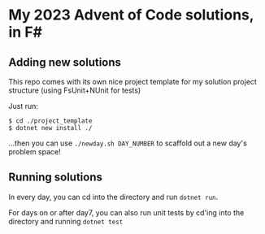 # My 2023 Advent of Code solutions, in F#

## Adding new solutions

This repo comes with its own nice project template for my solution project structure (using FsUnit+NUnit for tests)

Just run:

```shell
$ cd ./project_template
$ dotnet new install ./
```

...then you can use `./newday.sh DAY_NUMBER` to scaffold out a new day's problem space!

## Running solutions

In every day, you can cd into the directory and run `dotnet run`.

For days on or after day7, you can also run unit tests by cd'ing into the directory and running `dotnet test`
